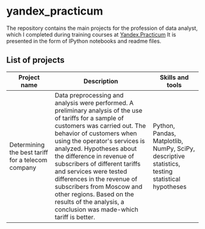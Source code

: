 # yandex_practicum
The repository contains the main projects for the profession of data analyst, which I completed during training courses at [Yandex.Practicum](https://practicum.yandex.ru/data-analyst/) It is presented in the form of IPython notebooks and readme files.

## __List of projects__

|__Project name__|__Description__|__Skills and tools__|
|----------------|---------------|--------------------|
|Determining the best tariff for a telecom company|Data preprocessing and analysis were performed. A preliminary analysis of the use of tariffs for a sample of customers was carried out. The behavior of customers when using the operator's services is analyzed. Hypotheses about the difference in revenue of subscribers of different tariffs and services were tested differences in the revenue of subscribers from Moscow and other regions. Based on the results of the analysis, a conclusion was made-which tariff is better.|Python, Pandas, Matplotlib, NumPy, SciPy, descriptive statistics, testing statistical hypotheses|
